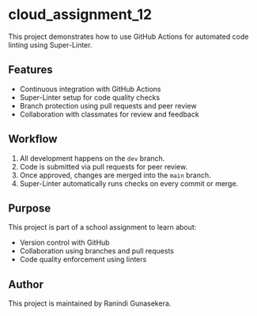 # cloud_assignment_12

This project demonstrates how to use GitHub Actions for automated code linting using Super-Linter.

## Features

- Continuous integration with GitHub Actions
- Super-Linter setup for code quality checks
- Branch protection using pull requests and peer review
- Collaboration with classmates for review and feedback

## Workflow

1. All development happens on the `dev` branch.
2. Code is submitted via pull requests for peer review.
3. Once approved, changes are merged into the `main` branch.
4. Super-Linter automatically runs checks on every commit or merge.

## Purpose

This project is part of a school assignment to learn about:

- Version control with GitHub
- Collaboration using branches and pull requests
- Code quality enforcement using linters

## Author

This project is maintained by Ranindi Gunasekera.
